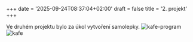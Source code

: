 +++
date = '2025-09-24T08:37:04+02:00'
draft = false
title = '2. projekt'
+++


Ve druhém projektu bylo za úkol vytvoření samolepky.
![kafe-program](/images/kafe-program.png)
![kafe](/images/kafe.jpg)
